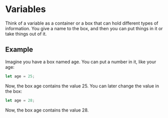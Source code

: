 # Variables

Think of a variable as a container or a box that can hold different types of information. You give a name to the box, and then you can put things in it or take things out of it.

## Example

Imagine you have a box named age. You can put a number in it, like your age:

```javascript
let age = 25;
```

Now, the box age contains the value 25. You can later change the value in the box:

```javascript
let age = 28;
```

Now, the box age contains the value 28.
